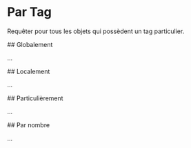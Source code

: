 Par Tag
=======

Requêter pour tous les objets qui possèdent un tag particulier.

<a name="global"/>
## Globalement

...
<!--
Wir wollen weltweit alle Objekte finden,
bei denen ein spezielles [Tag](../preface/osm_data_model.md#tags) vorhanden ist.

Das ist per Overpass API nur bei Tags mit weniger als 10.000 Vorkommen sinnvoll;
die jeweilige Anzahl können Sie bei [Taginfo](nominatim.md#taginfo) finden.
Bei größeren Anzahlen kann es zu lange dauern,
die Daten überhaupt zu bekommen,
oder der Browser stürzt beim Anzeigen ab
oder beides.

Suchen [mit räumlicher Beschränkung](#local) funktionieren auch sinnvoll auf häufigen Tags.

Ein typisches Beispiel für seltene Tags sind Namen von Dingen, [hier](https://overpass-turbo.eu/?Q=nwr%5Bname%3D%22K%C3%B6ln%22%5D%3B%0Aout%20center%3B) _Köln_:

    nwr[name="Köln"];
    out center;

Wie Sie sehen, sehen Sie auch nach dem Klick auf _Ausführen_ nichts.
Erst die [Lupe](../targets/turbo.md#basics) bringt die Daten in Sicht.
Für alle folgenden Abfragen verwenden wir eine globale Sicht,
so dass Sie nicht nachfokussieren müssen.

Auch in naheliegenden Fällen können solche Suchen allerdings scheitern.
Zu _Frankfurt_ [gibt es Treffer](https://overpass-turbo.eu/?lat=0.0&lon=0.0&zoom=1&Q=nwr%5Bname%3D%22Frankfurt%22%5D%3B%0Aout%20center%3B) quer über den Globus,
und das Objekt für die Stadt am Main ist nicht einmal dabei:

    nwr[name="Frankfurt"];
    out center;

Der Grund dafür ist, das der Zusatz _am Main_ im Namen steht.
Die Overpass API würde ihre [Kernaufgabe](../preface/assertions.md#faithful) vernachlässigen,
wenn sie trotzdem das Objekt findet.
Eine interpretierende Suche ist Aufgabe eines Geocoders, z.B. [Nominatim](nominatim.md).

Es gibt trotzdem Abfragen dafür, z.B. durch _reguläre Ausdrücke_.
Wir können nach allen Objekten [suchen](https://overpass-turbo.eu/?lat=0.0&lon=0.0&zoom=1&Q=nwr%5Bname%7E%22%5EFrankfurt%22%5D%3B%0Aout%20center%3B), deren Name mit _Frankfurt_ beginnt;
wegen der vielen Treffer dauert die Suche lange,
aber die Ergebnisgröße ist in diesem Fall trotz Warnmeldung noch harmlos:

    nwr[name~"^Frankfurt"];
    out center;

Viele weitere typische Verwendungen für _reguläre Ausdrücke_ werden [weiter unten](#regex) erklärt.

Dies sind nun sehr viele Treffer,
insbesondere Straßen, deren Name mit _Frankfurt_ beginnt.
In der Regel sucht man aber einen spezifischen Objekttyp.
Im Falle einer Stadtgrenze handelt es sich immer um eine _Relation_.
Wir können gezielt danach suchen,
indem wir statt _nwr_ (für Nodes-Ways-Relations) den Ausdruck _relation_ [schreiben](https://overpass-turbo.eu/?lat=50.95&lon=6.95&zoom=10&Q=relation%5Bname%3D%22K%C3%B6ln%22%5D%3B%0Aout%20geom%3B):

    relation[name="Köln"];
    out geom;

Hier ist auch [die Ausgabeart](../targets/formats.html#extras) von _center_ auf _geom_ geändert,
damit man die volle Geometrie des Objekts sieht.

Entsprechend gibt es auch die Typen _node_ und _way_ anstelle von _nwr_.
Sie liefern nur Nodes bzw. nur Ways zurück.

Zuletzt sei noch auf Tags mit Sonderzeichen (alles außer Buchstaben, Zahlen und dem Unterstrich) im _Key_ oder _Value_ hingewiesen.
Dem aufmerksamen Beobachter ist nicht entgangen,
dass der _Value_ in den Abfragen oben stets in Anführungszeichen steht.
Dies wäre eigentlich gleicher Weise auch für _Keys_ nötig;
die obige Abfrage lautet also ganz formal:

    relation["name"="Köln"];
    out geom;

Die Overpass API ergänzt jedoch die Anführungszeichen stillschweigend,
wenn klar ist, dass dies gemeint ist.
Mit Sonderzeichen kann das nicht funktionieren,
da die Sonderzeichen ja auch eine andere Bedeutung haben könnten
und der Benutzer sich an einer anderen Stelle beim Aufschreiben der Anfrage vertippt haben könnte.

Anführungszeichen in Values werden formuliert,
indem man ihnen einen Backslash voranstellt.
-->

<a name="local"/>
## Localement

...
<!--
Möchte man nach allen Objekten mit einem Tag in einem Gebiet suchen,
so ist dies eigentlich eine Kombination mehrerer Operatoren;
dies wird bei [und/oder-Kombinationen](union.md) und [Verketten](chaining.md) systematisch beschrieben.
Hier geht es daher nur um einige Standardfälle.

Alle Objekte in einem eindeutigen Ort sind z.B. [alle Cafés in Köln](https://overpass-turbo.eu/?lat=50.95&lon=6.95&zoom=10&Q=area%5Bname%3D%22K%C3%B6ln%22%5D%3B%0Anwr%5Bamenity%3Dcafe%5D%28area%29%3B%0Aout%20geom%3B):

    area[name="Köln"];
    nwr[amenity=cafe](area);
    out center;

Die genaue Funktionsweise der ersten Zeile wird unter [Areas](../full_data/area.md) erklärt.
Uns interessiert vor allem die zweite Zeile:
Dies ist eine _Query_ mit Zieltyp _nwr_ (d.h. wir suchen nach _Nodes_, _Ways_ und _Relations_);
es ist dann zum einen der Filter ``[amenity=cafe]`` gesetzt,
d.h. wir lassen nur Objekte zu, bei denen das Tag mit Key _amenity_ existiert und auf den Wert _cafe_ gesetzt ist.
Zum zweiten ist der das Gebiet einschränkende Filter ``(area)`` gesetzt.

Der Filter ``(area)`` wirkt [durch Aneinanderreihung](../preface/design.md#sequential).

Auf diese Weise suchen wir Obekte bei denen die Tag-Bedingung und die räumliche Bedingung zutrifft.
Diese stehen, wieder [per Aneinanderreihung](../preface/design.md#sequential),
dann in der nachfolgenden Zeile zur Ausgabe bereit.

Wenn Ihnen dies zu kompliziert ist,
gibt es aber auch einen einfacheren Weg:
Sie können [per Bounding-Box](../full_data/bbox.md#filter) räumlich einschränken und dies mit dem Filter nach einem Tag kombinieren ([Beispiel](https://overpass-turbo.eu/?lat=50.95&lon=6.95&zoom=10&Q=nwr%5Bamenity%3Dcafe%5D%28%7B%7Bbbox%7D%7D%29%3B%0Aout%20center%3B)):

    nwr[amenity=cafe]({{bbox}});
    out center;

Das zentrale Element ist auch hier die mit _nwr_ beginnende Zeile:
der Filter ``[amenity=cafe]`` wirkt wie im vorhergehenden Beispiel;
den Filter ``({{bbox}})`` befüllt [Overpass Turbo](../targets/turbo.md#convenience) für uns mit der aktuell sichtbaren Bounding-Box.

Die Reihenfolge der beiden Filter ist [egal](https://overpass-turbo.eu/?lat=50.95&lon=6.95&zoom=10&Q=nwr%28%7B%7Bbbox%7D%7D%29%5Bamenity%3Dcafe%5D%3B%0Aout%20center%3B):

    nwr({{bbox}})[amenity=cafe];
    out center;

hat das gleiche Ergebnis wie die Abfrage vorher.

Auch hier kann und sollte der Typ der _Query_-Anweisung zwischen _node_, _way_ und _relation_ passend gewählt werden, z.B. [nur Ways](https://overpass-turbo.eu/?lat=50.94&lon=6.95&zoom=14&Q=way%5Brailway%3Drail%5D%28%7B%7Bbbox%7D%7D%29%3B%0Aout%20geom%3B) für Gleise:

    way[railway=rail]({{bbox}});
    out geom;
-->

<a name="regex"/>
## Particulièrement

...
<!--
Im Fall _Frankfurt_ sind wir bereits auf das Problem gestoßen,
dass wir unscharf nach einem Wert suchen wollen.
Ein sehr mächtiges Werkzeug dafür sind _reguläre Ausdrücke_.
Eine systematische Einführung in reguläre Ausdrücke übersteigt den Umfang dieses Handbuchs,
aber es gibt zumindest Beispiele für ein paar gängige Fälle.

In vielen Fällen kennen wir den Anfang eines Namens.
Z.B. suchen wir hier nach Straßen, deren Name mit _Emmy_ [beginnt](https://overpass-turbo.eu/?lat=0.0&lon=0.0&zoom=1&Q=way%5Bname%7E%22%5EEmmy%22%5D%3B%0Aout%20geom%3B):

    way[name~"^Emmy"];
    out geom;

Das wichtigste Zeichen in der ganzen Abfrage ist die Tilde ``~``.
Diese zeigt im Filter in der ersten Zeile an,
dass die Werte mit einem regulären Ausdruck verglichen werden sollen.
Es werden jetzt alle für den Key ``name`` in der Datenbank existierenden Values mit dem regulären Ausdruck hinter der Tilde abgeglichen.

Das zweitwichtigste Zeichen ist das Caret im Ausdruck ``^Emmy``;
dieses ist Bestandteil des regulären Ausdrucks
und sorgt dafür, dass nur Werte passen, die mit ``Emmy`` beginnen.
Insgesamt steht dort also:

Finde alle Objekte vom Typ _way_,
die ein Tag mit Key ``name`` und einem Value besitzen,
der mit ``Emmy`` beginnt.

In der zweiten Zeile steht dann noch eine passende [Ausgabeanweisung](../targets/formats.html#extras).

Ebenso kann man nach Werten suchen,
die auf einem bestimmten Wert [enden](https://overpass-turbo.eu/?lat=0.0&lon=0.0&zoom=1&Q=way%5Bname%7E%22Noether%24%22%5D%3B%0Aout%20geom%3B), z.B. _Noether_:

    way[name~"Noether$"];
    out geom;

Die Tilde ``~`` zeigt wieder den Filter nach einem regulären Ausdruck an.
Das Dollarzeichen ``$`` innerhalb des regulären Ausdrucks definiert,
dass der Wert mit ``Noether`` enden soll.

Die [Lupe](../targets/turbo.md#basics) als Komfortfunktion in _Overpass Turbo_ zoomt auf den nur einen Treffer in Paris.

Es ist auch möglich, nach einer Teilzeichenkette zu suchen,
die irgendwo [in der Mitte](https://overpass-turbo.eu/?lat=0.0&lon=0.0&zoom=1&Q=way%5Bname%7E%22Noether%22%5D%3B%0Aout%20geom%3B) steht:

    way[name~"Noether"];
    out geom;

Dazu schreibt man einfach die Teilzeichenkette ohne zusätzliche Zeichen.

Etwas schwieriger wird es,
wenn man zwei (oder mehr) Teilzeichenketten finden will,
z.B. Vor- und Nachnamen,
aber nicht weiß, was dazwischen steht.
Bei _Emmy Noether_ kommt sowohl der Bindestrich als auch das Leerzeichen vor.
Dazu kann man alle in Frage kommenden Zeichen (zwei oder auch mehr) in eckige Klammern [einschließen](https://overpass-turbo.eu/?lat=0.0&lon=0.0&zoom=1&Q=way%5Bname%7E%22Emmy%5B%20%2D%5DNoether%22%5D%3B%0Aout%20geom%3B):

    way[name~"Emmy[ -]Noether"];
    out geom;

Alternativ kann man auch gleich [alle Zeichen](https://overpass-turbo.eu/?lat=0.0&lon=0.0&zoom=1&Q=way%5Bname%7E%22Emmy%2ENoether%22%5D%3B%0Aout%20geom%3B) zulassen:

    way[name~"Emmy.Noether"];
    out geom;

Das entscheidende Zeichen ist hier der einzelne Punkt ``.``.
Er vertritt ein einzelnes beliebiges Zeichen.

Manchmal ist es auch nötig,
[beliebig viele Zwischenzeichen zuzulassen](https://overpass-turbo.eu/?lat=0.0&lon=0.0&zoom=1&Q=way%5Bname%7E%22Johann%2E%2ABach%22%5D%3B%0Aout%20geom%3B).
Damit sucht man dann also nach zwei getrennten Teilstrings.
Ein Beispiel ist der Komponist _Bach_;
er hat nach _Johann_ noch mehr Vornamen:

    way[name~"Johann.*Bach"];
    out geom;

Hier wirken die beiden Sonderzeichen Punkt ``.`` und Stern ``*`` zusammen.
Der Punkt passt auf ein beliebiges Zeichen,
und der Stern bedeutet,
dass das vorangehende Zeichen beliebig oft (gar nicht, einmal oder mehrmals) wiederholt werden darf.

Ergänzt wird das durch das Fragezeichen.
Dann darf ein Zeichen [null oder einmal](https://overpass-turbo.eu/?lat=0.0&lon=0.0&zoom=1&Q=way%5Bname%7E%22Gerh%3Fardo%3F%2EMercator%22%5D%3B%0Aout%20geom%3B) vorkommen.
Das hilft uns bei _Gerhard_ bzw. _Gerard_ bzw. _Gerardo Mercator_:

    way[name~"Gerh?ardo?.Mercator"];
    out geom;

Zuletzt soll noch der Fall erwähnt werden,
der [gleich](union.md) bei _Und_ und _Oder_ wiederkommt:
Finde einen [Wert aus einer Liste](https://overpass-turbo.eu/?lat=51.4775&lon=0.0&zoom=16&Q=way%5Bhighway%7E%22%5E%28trunk%7Cprimary%7Csecondary%7Ctertiary%29%24%22%5D%28%7B%7Bbbox%7D%7D%29%3B%0Aout%20geom%3B) wie z.B. die Standardwerte _trunk_, _primary_, _secondary_, _tertiary_ für Hauptverkehrsstraßen!

    way[highway~"^(trunk|primary|secondary|tertiary)$"]({{bbox}});
    out geom;

Uns interessiert der Filter ``[highway~"^(trunk|primary|secondary|tertiary)$"]``;
das Zeichen ``~`` zeigt den regulären Ausdruck an.
Im regulären Ausdruck bedeuten das Caret am Anfang und das Dollarzeichen am Ende,
dass der volle _Value_ und nicht nur eine Teilzeichenkette auf den Wert dazwischen passen muss.
Der senkrechte Strich ``|`` steht für _oder_,
und die Klammern sorgen dafür,
dass Caret und Dollarzeichen nicht nur auf einen Wert wirken.
-->

<a name="numbers"/>
## Par nombre

...
<!-- Hilfsmittel zum Umgang mit Tags, die Zahlwerte im Value enthalten. -->